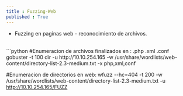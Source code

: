 ```yaml
---
title : Fuzzing-Web
published : True
---
```

* Fuzzing en paginas web - reconocimiento de archivos.
<p></p>
<br>
```python
#Enumeracion de archivos finalizados en : .php .xml .conf
gobuster -t 100 dir -u http://10.10.254.165 -w /usr/share/wordlists/web-content/directory-list-2.3-medium.txt -x php,xml,conf

#Enumeracion de directorios en web:
wfuzz  --hc=404 -t 200 -w /usr/share/wordlists/web-content/directory-list-2.3-medium.txt -u http://10.10.254.165/FUZZ

```

